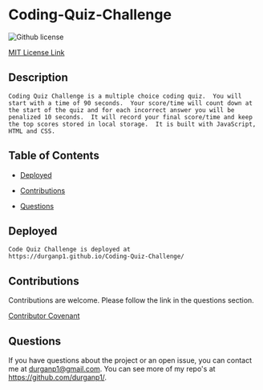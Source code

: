 # Coding-Quiz-Challenge
![Github license](https://img.shields.io/badge/license-MIT-blue.svg)

  [MIT License Link](https://opensource.org/licenses/MIT)
  

## Description
    Coding Quiz Challenge is a multiple choice coding quiz.  You will start with a time of 90 seconds.  Your score/time will count down at the start of the quiz and for each incorrect answer you will be penalized 10 seconds.  It will record your final score/time and keep the top scores stored in local storage.  It is built with JavaScript, HTML and CSS.

## Table of Contents

  * [Deployed](#deployed)

  * [Contributions](#contributions)

  * [Questions](#questions)

## Deployed
    Code Quiz Challenge is deployed at
    https://durganp1.github.io/Coding-Quiz-Challenge/

## Contributions

  Contributions are welcome.  Please follow the link in the questions section.

  [Contributor Covenant](https://www.contributor-covenant.org/version/2/0/code_of_conduct/code_of_conduct.md)

## Questions

  If you have questions about the project or an open issue, you can contact me at durganp1@gmail.com.  You can see more of my repo's at https://github.com/durganp1/.

  
